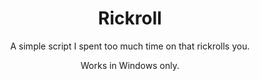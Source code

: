 <div align="center">
  <h1>Rickroll</h1>
  <p>A simple script I spent too much time on that rickrolls you.</p>
  <p>Works in Windows only.</p>
</div>
